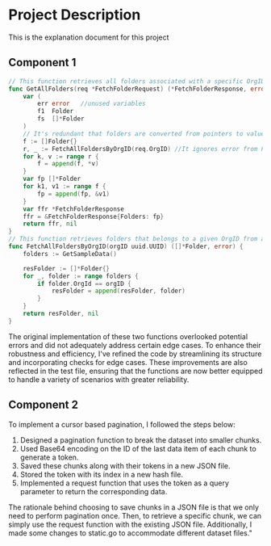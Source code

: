 # Project Description
This is the explanation document for this project
## Component 1
```go
// This function retrieves all folders associated with a specific OrgID
func GetAllFolders(req *FetchFolderRequest) (*FetchFolderResponse, error) {
	var (
		err error   //unused variables
		f1  Folder
		fs  []*Folder
	)
    // It's redundant that folders are converted from pointers to values and then back to pointers.
	f := []Folder{}
	r, _ := FetchAllFoldersByOrgID(req.OrgID) //It ignores error from FetchAllFoldersByOrgID
	for k, v := range r {
		f = append(f, *v)
	}
	var fp []*Folder
	for k1, v1 := range f {
		fp = append(fp, &v1)
	}
	var ffr *FetchFolderResponse
	ffr = &FetchFolderResponse{Folders: fp}
	return ffr, nil
}
// This function retrieves folders that belongs to a given OrgID from a sample file
func FetchAllFoldersByOrgID(orgID uuid.UUID) ([]*Folder, error) {
	folders := GetSampleData()

	resFolder := []*Folder{}
	for _, folder := range folders {
		if folder.OrgId == orgID {
			resFolder = append(resFolder, folder)
		}
	}
	return resFolder, nil
}
```
The original implementation of these two functions overlooked potential errors and did not adequately address certain edge cases. To enhance their robustness and efficiency, I've refined the code by streamlining its structure and incorporating checks for edge cases. These improvements are also reflected in the test file, ensuring that the functions are now better equipped to handle a variety of scenarios with greater reliability.

## Component 2
To implement a cursor based pagination, I followed the steps below:

1. Designed a pagination function to break the dataset into smaller chunks.
2. Used Base64 encoding on the ID of the last data item of each chunk to generate a token.
3. Saved these chunks along with their tokens in a new JSON file.
4. Stored the token with its index in a new hash file.
5. Implemented a request function that uses the token as a query parameter to return the corresponding data.

The rationale behind choosing to save chunks in a JSON file is that we only need to perform pagination once. Then, to retrieve a specific chunk, we can simply use the request function with the existing JSON file.
Additionally, I made some changes to static.go to accommodate different dataset files."
